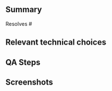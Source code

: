 ## Summary

<!-- Por favor, referencie a issue que esse PR se refere. -->

Resolves #

## Relevant technical choices

<!-- Descreva as decisões técnicas relevantes -->

## QA Steps

<!-- Passos para testar essa PR (de preferência por um usuário comum) -->

## Screenshots

<!-- Caso haja uma mudança visual, adicionar prints da mudança -->
